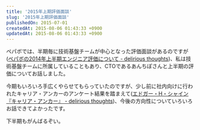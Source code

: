 ```yaml
---
title: '2015年上期評価面談'
slug: '2015年上期評価面談'
publishedOn: 2015-07-01
createdAt: 2015-08-06 01:43:33 +0900
updatedAt: 2015-08-06 01:43:33 +0900
---
```

ペパボでは、半期毎に技術基盤チームが中心となった評価面談があるのですが([ペパボの2014年上半期エンジニア評価について - delirious thoughts](https://blog.kentarok.org/entry/2014/07/23/230056))、私は技術基盤チームに所属していることもあり、CTOであるあんちぽさんと上半期の評価についてお話しました。

今期もいろいろ手広くやらせてもらっていたのですが、少し前に社内向けに行われたキャリア・アンカーのアンケート結果を踏まえて([エドガー・H・シャイン『キャリア・アンカー』 - delirious thoughts](https://blog.kentarok.org/entry/2015/05/28/232821))、今後の方向性についていろいろお話できてよかったです。

下半期もがんばるぞい。
